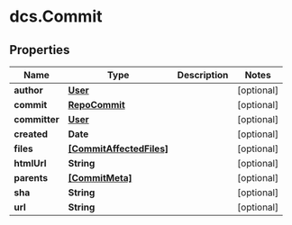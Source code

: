 # dcs.Commit

## Properties
Name | Type | Description | Notes
------------ | ------------- | ------------- | -------------
**author** | [**User**](User.md) |  | [optional] 
**commit** | [**RepoCommit**](RepoCommit.md) |  | [optional] 
**committer** | [**User**](User.md) |  | [optional] 
**created** | **Date** |  | [optional] 
**files** | [**[CommitAffectedFiles]**](CommitAffectedFiles.md) |  | [optional] 
**htmlUrl** | **String** |  | [optional] 
**parents** | [**[CommitMeta]**](CommitMeta.md) |  | [optional] 
**sha** | **String** |  | [optional] 
**url** | **String** |  | [optional] 
